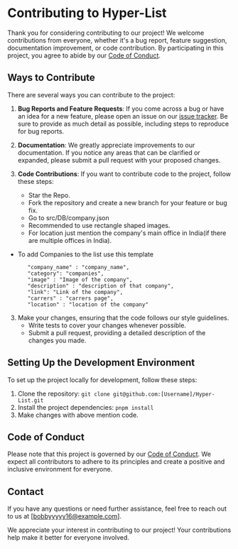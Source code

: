 # Contributing to Hyper-List

Thank you for considering contributing to our project! We welcome contributions from everyone, whether it's a bug report, feature suggestion, documentation improvement, or code contribution. By participating in this project, you agree to abide by our [Code of Conduct](./CODE_OF_CONDUCT.md).

## Ways to Contribute

There are several ways you can contribute to the project:

1. **Bug Reports and Feature Requests**: If you come across a bug or have an idea for a new feature, please open an issue on our [issue tracker](https://github.com/bobbyy16/Hyper-List/issues). Be sure to provide as much detail as possible, including steps to reproduce for bug reports.

2. **Documentation**: We greatly appreciate improvements to our documentation. If you notice any areas that can be clarified or expanded, please submit a pull request with your proposed changes.

3. **Code Contributions**: If you want to contribute code to the project, follow these steps:
   - Star the Repo.
   - Fork the repository and create a new branch for your feature or bug fix.
   - Go to src/DB/company.json
   - Recommended to use rectangle shaped images.
   - For location just mention the company's main office in India(if there are multiple offices in India).
- To add Companies to the list use this template  
   
         "company_name" : "company_name",
         "category": "companies",
         "image" : "Image of the company",
         "description" : "description of that company",
         "link": "Link of the company",
         "carrers" : "carrers page",
         "location" : "location of the company"


3. Make your changes, ensuring that the code follows our style guidelines.
   - Write tests to cover your changes whenever possible.
   - Submit a pull request, providing a detailed description of the changes you made.

## Setting Up the Development Environment

To set up the project locally for development, follow these steps:

1. Clone the repository: `git clone git@github.com:[Username]/Hyper-List.git`
2. Install the project dependencies: `pnpm install`
3. Make changes with above mention code.


## Code of Conduct

Please note that this project is governed by our [Code of Conduct](./CODE_OF_CONDUCT.md). We expect all contributors to adhere to its principles and create a positive and inclusive environment for everyone.

## Contact

If you have any questions or need further assistance, feel free to reach out to us at [bobbyyyyy16@example.com].

We appreciate your interest in contributing to our project! Your contributions help make it better for everyone involved.
